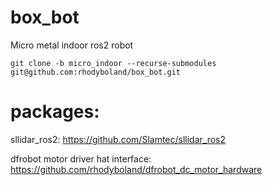 # box_bot
Micro metal indoor ros2 robot
```
git clone -b micro_indoor --recurse-submodules git@github.com:rhodyboland/box_bot.git
```
# packages:

sllidar_ros2:
https://github.com/Slamtec/sllidar_ros2

dfrobot motor driver hat interface:
https://github.com/rhodyboland/dfrobot_dc_motor_hardware
